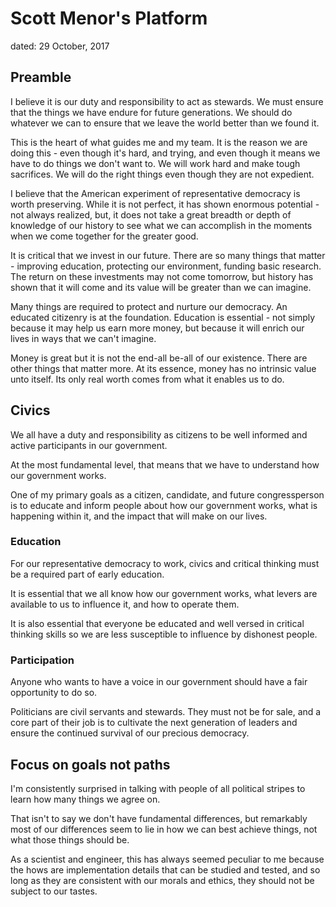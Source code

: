 # Scott Menor's Platform
dated: 29 October, 2017

## Preamble
I believe it is our duty and responsibility to act as stewards. We must ensure that the things we have endure for future generations. We should do whatever we can to ensure that we leave the world better than we found it.

This is the heart of what guides me and my team. It is the reason we are doing this - even though it's hard, and trying, and even though it means we have to do things we don't want to. We will work hard and make tough sacrifices. We will do the right things even though they are not expedient.

I believe that the American experiment of representative democracy is worth preserving. While it is not perfect, it has shown enormous potential - not always realized, but, it does not take a great breadth or depth of knowledge of our history to see what we can accomplish in the moments when we come together for the greater good.

It is critical that we invest in our future. There are so many things that matter - improving education, protecting our environment, funding basic research. The return on these investments may not come tomorrow, but history has shown that it will come and its value will be greater than we can imagine.

Many things are required to protect and nurture our democracy. An educated citizenry is at the foundation. Education is essential - not simply because it may help us earn more money, but because it will enrich our lives in ways that we can't imagine.

Money is great but it is not the end-all be-all of our existence. There are other things that matter more. At its essence, money has no intrinsic value unto itself. Its only real worth comes from what it enables us to do. 






## Civics
We all have a duty and responsibility as citizens to be well informed and active participants in our government.

At the most fundamental level, that means that we have to understand how our government works.

One of my primary goals as a citizen, candidate, and future congressperson is to educate and inform people about how our government works, what is happening within it, and the impact that will make on our lives.

### Education
For our representative democracy to work, civics and critical thinking must be a required part of early education.

It is essential that we all know how our government works, what levers are available to us to influence it, and how to operate them.

It is also essential that everyone be educated and well versed in critical thinking skills so we are less susceptible to influence by dishonest people.

### Participation
Anyone who wants to have a voice in our government should have a fair opportunity to do so.

Politicians are civil servants and stewards. They must not be for sale, and a core part of their job is to cultivate the next generation of leaders and ensure the continued survival of our precious democracy.

## Focus on goals not paths
I'm consistently surprised in talking with people of all political stripes to learn how many things we agree on.

That isn't to say we don't have fundamental differences, but remarkably most of our differences seem to lie in how we can best achieve things, not what those things should be.

As a scientist and engineer, this has always seemed peculiar to me because the hows are implementation details that can be studied and tested, and so long as they are consistent with our morals and ethics, they should not be subject to our tastes.
